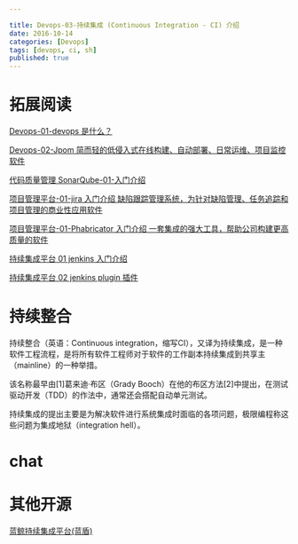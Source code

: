 ```yaml
---

title: Devops-03-持续集成 (Continuous Integration - CI) 介绍
date: 2016-10-14
categories: [Devops]
tags: [devops, ci, sh]
published: true
---
```


# 拓展阅读

[Devops-01-devops 是什么？](https://houbb.github.io/2016/10/14/devops-01-overview)

[Devops-02-Jpom 简而轻的低侵入式在线构建、自动部署、日常运维、项目监控软件](https://houbb.github.io/2016/10/14/devops-02-jpom)

[代码质量管理 SonarQube-01-入门介绍](https://houbb.github.io/2016/10/14/devops-sonarqube-01-intro)

[项目管理平台-01-jira 入门介绍 缺陷跟踪管理系统，为针对缺陷管理、任务追踪和项目管理的商业性应用软件](https://houbb.github.io/2016/10/14/project-manage-jira-01-intro)

[项目管理平台-01-Phabricator 入门介绍 一套集成的强大工具，帮助公司构建更高质量的软件](https://houbb.github.io/2016/10/14/project-manage-phabricator-01-overview)

[持续集成平台 01 jenkins 入门介绍](https://houbb.github.io/2016/10/14/devops-jenkins-01-intro)

[持续集成平台 02 jenkins plugin 插件](https://houbb.github.io/2016/10/14/devops-jenkins-02-plugin)


# 持续整合

持续整合（英语：Continuous integration，缩写CI），又译为持续集成，是一种软件工程流程，是将所有软件工程师对于软件的工作副本持续集成到共享主（mainline）的一种举措。

该名称最早由[1]葛来迪·布区（Grady Booch）在他的布区方法[2]中提出，在测试驱动开发（TDD）的作法中，通常还会搭配自动单元测试。

持续集成的提出主要是为解决软件进行系统集成时面临的各项问题，极限编程称这些问题为集成地狱（integration hell）。

# chat



# 其他开源

[蓝鲸持续集成平台(蓝盾)](https://github.com/TencentBlueKing/bk-ci)





